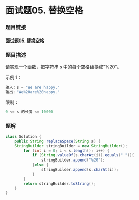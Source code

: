 # 面试题05. 替换空格

### 题目链接

#### [面试题05. 替换空格](https://leetcode-cn.com/problems/ti-huan-kong-ge-lcof/)



### 题目描述

请实现一个函数，把字符串 s 中的每个空格替换成"%20"。

 

示例 1：

```java
输入：s = "We are happy."
输出："We%20are%20happy."
```


限制：

```java
0 <= s 的长度 <= 10000
```



### 题解

```java
class Solution {
    public String replaceSpace(String s) {
    StringBuilder stringBuilder = new StringBuilder();
        for (int i = 0; i < s.length(); i++) {
            if (String.valueOf(s.charAt(i)).equals(" ")){
                stringBuilder.append("%20");
            }else {
                stringBuilder.append(s.charAt(i));
            }
        }
        return stringBuilder.toString();
    }
}
```

